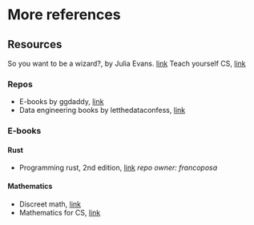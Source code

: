 # More references

## Resources

So you want to be a wizard?, by Julia Evans. [link](https://jvns.ca/wizard-zine.pdf)
Teach yourself CS, [link](https://teachyourselfcs.com/)

### Repos

- E-books by ggdaddy, [link](https://github.com/gg-daddy/ebooks)
- Data engineering books by letthedataconfess, [link](https://github.com/letthedataconfess/Data-Engineering-Books)

### E-books

#### Rust

- Programming rust, 2nd edition, [link](https://github.com/francoposa/programming-rust) *repo owner: francoposa*

#### Mathematics

- Discreet math, [link](https://cims.nyu.edu/~regev/teaching/discrete_math_fall_2005/dmbook.pdf)
- Mathematics for CS, [link](https://courses.csail.mit.edu/6.042/spring17/mcs.pdf)

